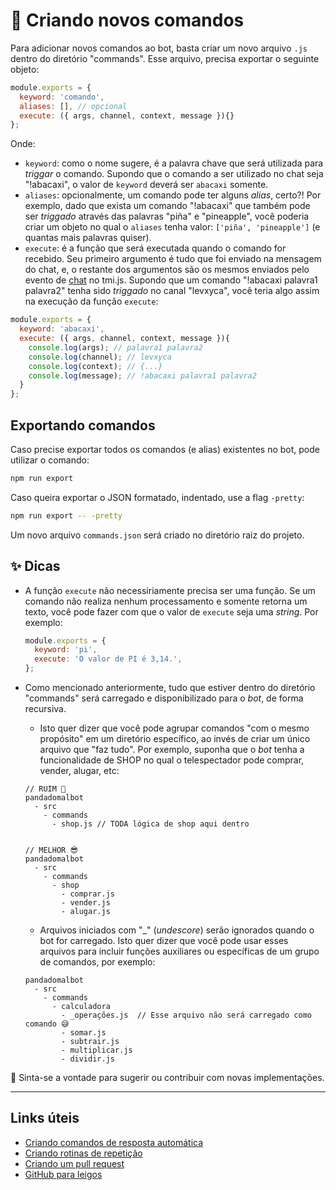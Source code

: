 # 🚀 Criando novos comandos

Para adicionar novos comandos ao bot, basta criar um novo arquivo `.js` dentro do diretório "commands".
Esse arquivo, precisa exportar o seguinte objeto:

```js
module.exports = {
  keyword: 'comando',
  aliases: [], // opcional
  execute: ({ args, channel, context, message }){}
};
```

Onde:

- `keyword`: como o nome sugere, é a palavra chave que será utilizada para _triggar_ o comando.
  Supondo que o comando a ser utilizado no chat seja "!abacaxi", o valor de `keyword` deverá
  ser `abacaxi` somente.
- `aliases`: opcionalmente, um comando pode ter alguns _alias_, certo?! Por exemplo, dado que
  exista um comando "!abacaxi" que também pode ser _triggado_ através das palavras
  "piña" e "pineapple", você poderia criar um objeto no qual o `aliases` tenha
  valor: `['piña', 'pineapple']` (e quantas mais palavras quiser).
- `execute`: é a função que será executada quando o comando for recebido. Seu primeiro argumento
  é tudo que foi enviado na mensagem do chat, e, o restante dos argumentos são os mesmos enviados pelo
  evento de [chat][1] no tmi.js. Supondo que um comando "!abacaxi palavra1 palavra2" tenha sido _triggado_
  no canal "levxyca", você teria algo assim na execução da função `execute`:

```js
module.exports = {
  keyword: 'abacaxi',
  execute: ({ args, channel, context, message }){
    console.log(args); // palavra1 palavra2
    console.log(channel); // levxyca
    console.log(context); // {...}
    console.log(message); // !abacaxi palavra1 palavra2
  }
};
```

## Exportando comandos

Caso precise exportar todos os comandos (e alias) existentes no bot, pode utilizar o comando:

```sh
npm run export
```

Caso queira exportar o JSON formatado, indentado, use a flag `-pretty`:

```sh
npm run export -- -pretty
```

Um novo arquivo `commands.json` será criado no diretório raiz do projeto.

## ✨ Dicas

- A função `execute` não necessiriamente precisa ser uma função. Se um comando não realiza nenhum
  processamento e somente retorna um texto, você pode fazer com que o valor de `execute` seja uma _string_.
  Por exemplo:

  ```js
  module.exports = {
    keyword: 'pi',
    execute: 'O valor de PI é 3,14.',
  };
  ```

- Como mencionado anteriormente, tudo que estiver dentro do diretório "commands" será carregado e
  disponibilizado para o _bot_, de forma recursiva.

  - Isto quer dizer que você pode agrupar comandos "com o mesmo propósito" em um diretório específico,
    ao invés de criar um único arquivo que "faz tudo". Por exemplo, suponha que o _bot_ tenha a funcionalidade
    de SHOP no qual o telespectador pode comprar, vender, alugar, etc:

  ```none
  // RUIM 🥲
  pandadomalbot
    - src
      - commands
        - shop.js // TODA lógica de shop aqui dentro


  // MELHOR 😎
  pandadomalbot
    - src
      - commands
        - shop
          - comprar.js
          - vender.js
          - alugar.js
  ```

  - Arquivos iniciados com "\_" (_undescore_) serão ignorados quando o bot for carregado. Isto quer
    dizer que você pode usar esses arquivos para incluir funções auxiliares ou específicas de um grupo
    de comandos, por exemplo:

  ```none
  pandadomalbot
    - src
      - commands
        - calculadora
          - _operações.js  // Esse arquivo não será carregado como comando 😅
          - somar.js
          - subtrair.js
          - multiplicar.js
          - dividir.js
  ```

🎉 Sinta-se a vontade para sugerir ou contribuir com novas implementações.

----

## Links úteis

- [Criando comandos de resposta automática](./criando-comandos-de-resposta-automatica.md)
- [Criando rotinas de repetição](./criando-rotinas-de-repeticao.md)
- [Criando um pull request](https://docs.github.com/pt/pull-requests/collaborating-with-pull-requests/proposing-changes-to-your-work-with-pull-requests/creating-a-pull-request)
- [GitHub para leigos](https://dev.to/levxyca/pt-br-github-para-leigos-4i7j)

[1]: https://github.com/tmijs/docs/blob/gh-pages/_posts/v1.4.2/2019-03-03-Events.md#chat
